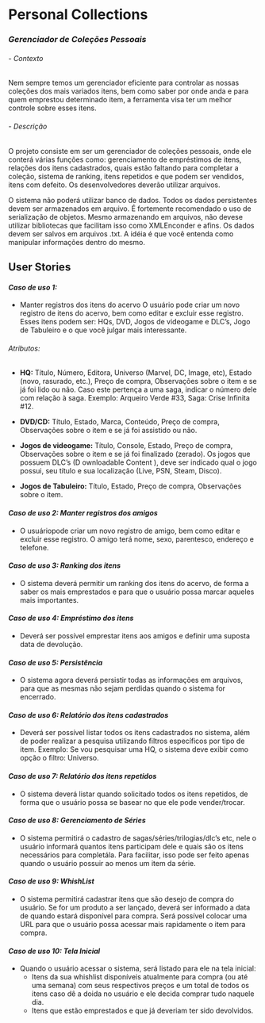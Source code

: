 # Personal Collections
### *Gerenciador de Coleções Pessoais*

###### - Contexto
Nem sempre temos um gerenciador eficiente para controlar as nossas coleções dos mais variados itens, bem como saber 
por onde anda e para quem emprestou determinado item, a ferramenta visa ter um melhor controle sobre esses itens.

###### - Descrição
O projeto consiste em ser um gerenciador de coleções pessoais, onde ele
conterá várias funções como: gerenciamento de empréstimos de itens, relações dos
itens cadastrados, quais estão faltando para completar a coleção, sistema de ranking,
itens repetidos e que podem ser vendidos, itens com defeito. Os desenvolvedores
deverão utilizar arquivos.

O sistema não poderá utilizar banco de dados. Todos os dados persistentes devem ser
armazenados em arquivo. É fortemente recomendado o uso de serialização de objetos.
Mesmo armazenando em arquivos, não devese utilizar bibliotecas que facilitam isso como XMLEnconder e afins. Os dados devem ser salvos em arquivos .txt. A idéia é que
você entenda como manipular informações dentro do mesmo.

## User Stories
#### *Caso de uso 1:*
- Manter registros dos itens do acervo
O usuário pode criar um novo registro de itens do acervo, bem como editar e excluir
esse registro. Esses itens podem ser: HQs, DVD, Jogos de videogame e DLC’s, Jogo
de Tabuleiro e o que você julgar mais interessante.

###### Atributos:
- **HQ:** Título, Número, Editora, Universo (Marvel, DC, Image, etc), Estado (novo,
rasurado, etc.), Preço de compra, Observações sobre o item e se já foi lido ou
não. Caso este pertença a uma saga, indicar o número dele com relação à saga.
Exemplo: Arqueiro Verde #33, Saga: Crise Infinita #12.

- **DVD/CD:** Título, Estado, Marca, Conteúdo, Preço de compra, Observações
sobre o item e se já foi assistido ou não.

- **Jogos de videogame:** Título, Console, Estado, Preço de compra, Observações
sobre o item e se já foi finalizado (zerado). Os jogos que possuem DLC’s
(D ownloadable Content ), deve ser indicado qual o jogo possui, seu título e sua
localização (Live, PSN, Steam, Disco).

- **Jogos de Tabuleiro:** Título, Estado, Preço de compra, Observações sobre o item.


#### *Caso de uso 2: Manter registros dos amigos* 
- O usuáriopode criar um novo registro de amigo, bem como editar e excluir esse
registro. O amigo terá nome, sexo, parentesco, endereço e telefone.

#### *Caso de uso 3: Ranking dos itens*
- O sistema deverá permitir um ranking dos itens do acervo, de forma a saber os mais
emprestados e para que o usuário possa marcar aqueles mais importantes.

#### *Caso de uso 4: Empréstimo dos itens*
- Deverá ser possível emprestar itens aos amigos e definir uma suposta data de
devolução.

#### *Caso de uso 5: Persistência*
- O sistema agora deverá persistir todas as informações em arquivos, para que as
mesmas não sejam perdidas quando o sistema for encerrado.

#### *Caso de uso 6: Relatório dos itens cadastrados*
- Deverá ser possível listar todos os itens cadastrados no sistema, além de poder
realizar a pesquisa utilizando filtros específicos por tipo de item. Exemplo: Se vou
pesquisar uma HQ, o sistema deve exibir como opção o filtro: Universo.

#### *Caso de uso 7: Relatório dos itens repetidos*
- O sistema deverá listar quando solicitado todos os itens repetidos, de forma que o
usuário possa se basear no que ele pode vender/trocar.

#### *Caso de uso 8: Gerenciamento de Séries*
- O sistema permitirá o cadastro de sagas/séries/trilogias/dlc’s etc, nele o usuário
informará quantos itens participam dele e quais são os itens necessários para
completála. Para facilitar, isso pode ser feito apenas quando o usuário possuir ao
menos um item da série.

#### *Caso de uso 9: WhishList*
- O sistema permitirá cadastrar itens que são desejo de compra do usuário. Se for um
produto a ser lançado, deverá ser informado a data de quando estará disponível para
compra. Será possível colocar uma URL para que o usuário possa acessar mais
rapidamente o item para compra.

#### *Caso de uso 10: Tela Inicial*
- Quando o usuário acessar o sistema, será listado para ele na tela inicial:
  - Itens da sua whishlist disponíveis atualmente para compra (ou até uma semana)
com seus respectivos preços e um total de todos os itens caso dê a doida no
usuário e ele decida comprar tudo naquele dia.
  - Itens que estão emprestados e que já deveriam ter sido devolvidos.
  
  
